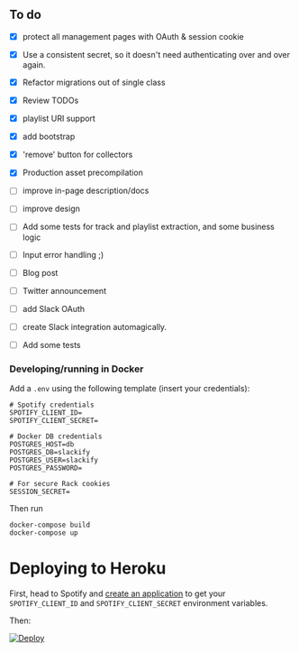 ## To do
- [x] protect all management pages with OAuth & session cookie
- [x] Use a consistent secret, so it doesn't need authenticating over and over again.
- [x] Refactor migrations out of single class
- [x] Review TODOs
- [x] playlist URI support
- [x] add bootstrap
- [x] 'remove' button for collectors
- [x] Production asset precompilation

- [ ] improve in-page description/docs
- [ ] improve design

- [ ] Add some tests for track and playlist extraction, and some business logic
- [ ] Input error handling ;)

- [ ] Blog post
- [ ] Twitter announcement
- [ ] add Slack OAuth
- [ ] create Slack integration automagically.
- [ ] Add some tests

### Developing/running in Docker

Add a `.env` using the following template (insert your credentials):

```
# Spotify credentials
SPOTIFY_CLIENT_ID=
SPOTIFY_CLIENT_SECRET=

# Docker DB credentials
POSTGRES_HOST=db
POSTGRES_DB=slackify
POSTGRES_USER=slackify
POSTGRES_PASSWORD=

# For secure Rack cookies
SESSION_SECRET=
```

Then run 

```
docker-compose build
docker-compose up
```

# Deploying to Heroku

First, head to Spotify and [create an application](https://developer.spotify.com/my-applications/#!/applications) to get your `SPOTIFY_CLIENT_ID` and `SPOTIFY_CLIENT_SECRET` environment variables.

Then:

[![Deploy](https://www.herokucdn.com/deploy/button.svg)](https://heroku.com/deploy)
